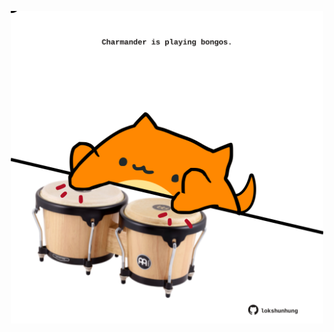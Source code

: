 <!-- built at 27/10/2024, 01:27:59 UTC -->
<p align="center">
  <img width="500" height="500" src="./ReadmeImage.svg">
</p>
